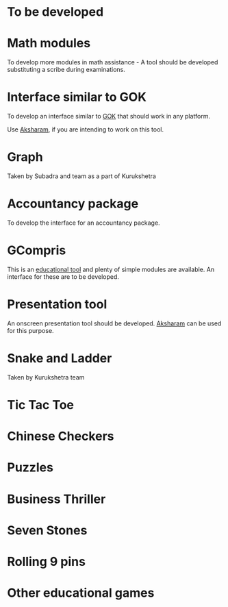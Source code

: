# To be developed #

# Math modules #

To develop more modules in math assistance - A tool should be developed substituting a scribe during examinations.

# Interface similar to GOK #

To develop an interface similar to [GOK](http://www.gok.ca) that should work in any platform.

Use [Aksharam](http://code.google.com/p/sabari-au/downloads/detail?name=Aksharam.zip&can=2&q=#makechanges), if you are intending to work on this tool.

# Graph #
Taken by Subadra and team as a part of Kurukshetra

# Accountancy package #
To develop the interface for an accountancy package.

# GCompris #
This is an [educational tool](http://gcompris.net/-en-) and plenty of simple modules are available. An interface for these are to be developed.

# Presentation tool #
An onscreen presentation tool should be developed. [Aksharam](http://code.google.com/p/sabari-au/downloads/detail?name=Aksharam.zip&can=2&q=#makechanges) can be used for this purpose.

# Snake and Ladder #
Taken by Kurukshetra team

# Tic Tac Toe #

# Chinese Checkers #

# Puzzles #

# Business Thriller #

# Seven Stones #


# Rolling 9 pins #

# Other educational games #